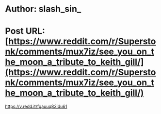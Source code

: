 # Author: slash_sin_
# Post URL: [https://www.reddit.com/r/Superstonk/comments/mux7iz/see_you_on_the_moon_a_tribute_to_keith_gill/](https://www.reddit.com/r/Superstonk/comments/mux7iz/see_you_on_the_moon_a_tribute_to_keith_gill/)


https://v.redd.it/fgauuq83idu61